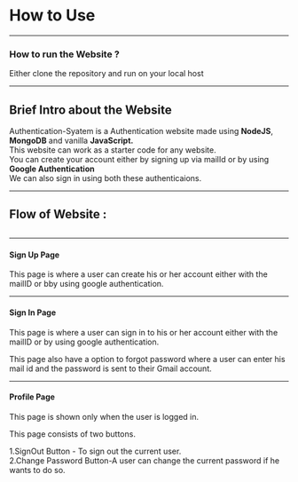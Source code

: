 <h1>How to Use</h1>
<hr>
<h3> How to run the Website ?</h3>
<p>Either clone the repository and run on your local host</p>
<hr>
<h2> Brief Intro about the Website</h2>
<p>
Authentication-Syatem is a Authentication website made using <b>NodeJS</b>, <b>MongoDB</b> and vanilla <b>JavaScript.</b><br> This website can work as a starter code for any website.<br>You can create your account either by signing up via mailId or by using <b>Google Authentication</b> <br>
We can also sign in using both these authenticaions.
</p>
<hr>
<h2> Flow of Website : <h2>

<hr>
<h4>
Sign Up Page
</h4>
<p>
This page is where a user can create his or her account either with the mailID or bby using google authentication.
</p>
<hr>
<h4>
Sign In Page
</h4>
<p>
This page is where a user can sign in to his or her account either with the mailID or by using google authentication.
<p>This page also have a option to forgot password where a user can enter his mail id and the password is sent to their Gmail account.</p>
</p>
<hr>
<h4>
Profile Page
</h4>
<p>
This page is shown only when the user is logged in.
<p>This page consists of two buttons.</p>
1.SignOut Button - To sign out the current user.<br>
2.Change Password Button-A user can change the current password if he wants to do so.<br>
</p>

</p>

